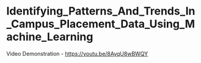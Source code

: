 # Identifying_Patterns_And_Trends_In_Campus_Placement_Data_Using_Machine_Learning

Video Demonstration - https://youtu.be/8AyqU8wBWQY
